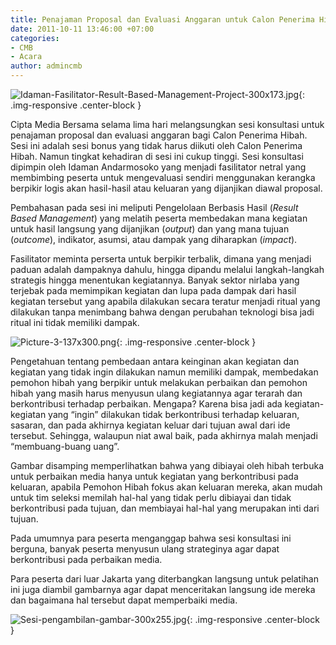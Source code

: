 ```yaml
---
title: Penajaman Proposal dan Evaluasi Anggaran untuk Calon Penerima Hibah
date: 2011-10-11 13:46:00 +07:00
categories:
- CMB
- Acara
author: admincmb
---
```


![Idaman-Fasilitator-Result-Based-Management-Project-300x173.jpg](/uploads/Idaman-Fasilitator-Result-Based-Management-Project-300x173.jpg){: .img-responsive .center-block }

Cipta Media Bersama selama lima hari melangsungkan sesi konsultasi untuk penajaman proposal dan evaluasi anggaran bagi Calon Penerima Hibah. Sesi ini adalah sesi bonus yang tidak harus diikuti oleh Calon Penerima Hibah. Namun tingkat kehadiran di sesi ini cukup tinggi. Sesi konsultasi dipimpin oleh Idaman Andarmosoko yang menjadi fasilitator netral yang membimbing peserta untuk mengevaluasi sendiri menggunakan kerangka berpikir logis akan hasil-hasil atau keluaran yang dijanjikan diawal proposal.

Pembahasan pada sesi ini meliputi Pengelolaan Berbasis Hasil (*Result Based Management*) yang melatih peserta membedakan mana kegiatan untuk hasil langsung yang dijanjikan (*output*) dan yang mana tujuan (*outcome*), indikator, asumsi, atau dampak yang diharapkan (*impact*).

Fasilitator meminta perserta untuk berpikir terbalik, dimana yang menjadi paduan adalah dampaknya dahulu, hingga dipandu melalui langkah-langkah strategis hingga menentukan kegiatannya. Banyak sektor nirlaba yang terjebak pada memimpikan kegiatan dan lupa pada dampak dari hasil kegiatan tersebut yang apabila dilakukan secara teratur menjadi ritual yang dilakukan tanpa menimbang bahwa dengan perubahan teknologi bisa jadi ritual ini tidak memiliki dampak.

![Picture-3-137x300.png](/uploads/Picture-3-137x300.png){: .img-responsive .center-block }

Pengetahuan tentang pembedaan antara keinginan akan kegiatan dan kegiatan yang tidak ingin dilakukan namun memiliki dampak, membedakan pemohon hibah yang berpikir untuk melakukan perbaikan dan pemohon hibah yang masih harus menyusun ulang kegiatannya agar terarah dan berkontribusi terhadap perbaikan. Mengapa? Karena bisa jadi ada kegiatan-kegiatan yang “ingin” dilakukan tidak berkontribusi terhadap keluaran, sasaran, dan pada akhirnya kegiatan keluar dari tujuan awal dari ide tersebut. Sehingga, walaupun niat awal baik, pada akhirnya malah menjadi “membuang-buang uang”.

Gambar disamping memperlihatkan bahwa yang dibiayai oleh hibah terbuka untuk perbaikan media hanya untuk kegiatan yang berkontribusi pada keluaran, apabila Pemohon Hibah fokus akan keluaran mereka, akan mudah untuk tim seleksi memilah hal-hal yang tidak perlu dibiayai dan tidak berkontribusi pada tujuan, dan membiayai hal-hal yang merupakan inti dari tujuan.

Pada umumnya para peserta menganggap bahwa sesi konsultasi ini berguna, banyak peserta menyusun ulang strateginya agar dapat berkontribusi pada perbaikan media.

Para peserta dari luar Jakarta yang diterbangkan langsung untuk pelatihan ini juga diambil gambarnya agar dapat menceritakan langsung ide mereka dan bagaimana hal tersebut dapat memperbaiki media.

![Sesi-pengambilan-gambar-300x255.jpg](/uploads/Sesi-pengambilan-gambar-300x255.jpg){: .img-responsive .center-block }